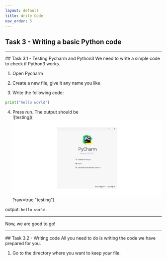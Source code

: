 ```yaml
---
layout: default
title: Write Code
nav_order: 5
---
```


## Task 3 - Writing a basic Python code

<hr>
## Task 3.1 - Testing Pycharm and Python3
We need to write a simple code to check if Python3 works.

1. Open Pycharm

2. Create a new file, give it any name you like

3. Write the following code:   
```python
print("hello world")
```
4. Press run. The output should be <br/>
![testing](![Open](https://github.com/Phil-CST-BCIT/Phil-Antony-docs/blob/gh-pages/assets/images/open-pycharm.png?raw=true "Open")?raw=true "testing")


output: `hello world`.

<hr>

Now, we are good to go!
<hr>
## Task 3.2 - Writing code  
All you need to do is writing the code we have prepared for you.

1. Go to the directory where you want to keep your file.
